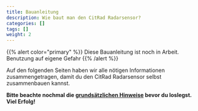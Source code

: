 ```yaml
---
title: Bauanleitung
description: Wie baut man den CitRad Radarsensor?
categories: []
tags: []
weight: 2
---
```


{{% alert color="primary" %}}
Diese Bauanleitung ist noch in Arbeit. Benutzung auf eigene Gefahr
{{% /alert %}}

Auf den folgenden Seiten haben wir alle nötigen Informationen zusammengetragen, damit du den CitRad Radarsensor selbst zusammenbauen kannst. 

**Bitte beachte nochmal die [grundsätzlichen Hinweise](/docs/) bevor du loslegst. Viel Erfolg!**



